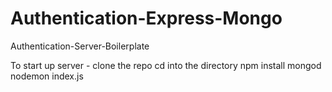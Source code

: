 # Authentication-Express-Mongo
Authentication-Server-Boilerplate

To start up server -
clone the repo
cd into the directory
npm install
mongod
nodemon index.js
